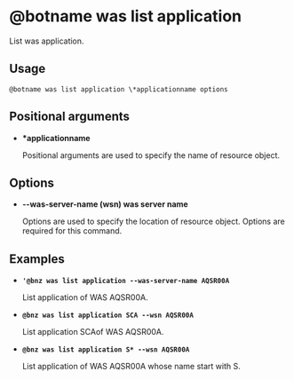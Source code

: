 # @botname was list application

List was application.

## Usage

`@botname was list application \*applicationname options`

## Positional arguments

-   **\*applicationname**

    Positional arguments are used to specify the name of resource object.


## Options

-   **--was-server-name \(wsn\) was server name**

    Options are used to specify the location of resource object. Options are required for this command.


## Examples

-   **`'@bnz was list application --was-server-name AQSR00A`**

    List application of WAS AQSR00A.

-   **`@bnz was list application SCA --wsn AQSR00A`**

    List application SCAof WAS AQSR00A.

-   **`@bnz was list application S* --wsn AQSR00A`**

    List application of WAS AQSR00A whose name start with S.


